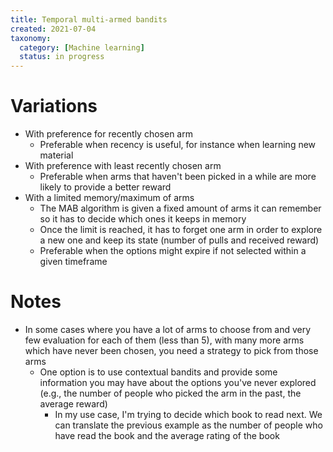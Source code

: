 ```yaml
---
title: Temporal multi-armed bandits
created: 2021-07-04
taxonomy:
  category: [Machine learning]
  status: in progress
---
```


# Variations
* With preference for recently chosen arm
	* Preferable when recency is useful, for instance when learning new material
* With preference with least recently chosen arm
	* Preferable when arms that haven't been picked in a while are more likely to provide a better reward
* With a limited memory/maximum of arms
	* The MAB algorithm is given a fixed amount of arms it can remember so it has to decide which ones it keeps in memory
	* Once the limit is reached, it has to forget one arm in order to explore a new one and keep its state (number of pulls and received reward)
	* Preferable when the options might expire if not selected within a given timeframe

# Notes
* In some cases where you have a lot of arms to choose from and very few evaluation for each of them (less than 5), with many more arms which have never been chosen, you need a strategy to pick from those arms
	* One option is to use contextual bandits and provide some information you may have about the options you've never explored (e.g., the number of people who picked the arm in the past, the average reward)
		* In my use case, I'm trying to decide which book to read next. We can translate the previous example as the number of people who have read the book and the average rating of the book
